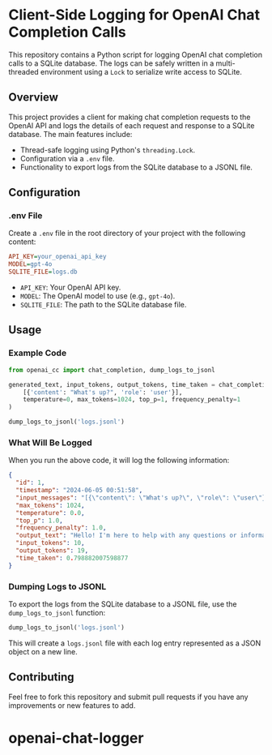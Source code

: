 # Client-Side Logging for OpenAI Chat Completion Calls

This repository contains a Python script for logging OpenAI chat completion calls to a SQLite database. The logs can be safely written in a multi-threaded environment using a `Lock` to serialize write access to SQLite.

## Overview

This project provides a client for making chat completion requests to the OpenAI API and logs the details of each request and response to a SQLite database. The main features include:
- Thread-safe logging using Python's `threading.Lock`.
- Configuration via a `.env` file.
- Functionality to export logs from the SQLite database to a JSONL file.

## Configuration

### .env File

Create a `.env` file in the root directory of your project with the following content:

```ini
API_KEY=your_openai_api_key
MODEL=gpt-4o
SQLITE_FILE=logs.db
```

- `API_KEY`: Your OpenAI API key.
- `MODEL`: The OpenAI model to use (e.g., `gpt-4o`).
- `SQLITE_FILE`: The path to the SQLite database file.

## Usage

### Example Code

```python
from openai_cc import chat_completion, dump_logs_to_jsonl

generated_text, input_tokens, output_tokens, time_taken = chat_completion(
    [{'content': "What's up?", 'role': 'user'}],
    temperature=0, max_tokens=1024, top_p=1, frequency_penalty=1
)

dump_logs_to_jsonl('logs.jsonl')
```

### What Will Be Logged

When you run the above code, it will log the following information:

```json
{
  "id": 1,
  "timestamp": "2024-06-05 00:51:58",
  "input_messages": "[{\"content\": \"What's up?\", \"role\": \"user\"}]",
  "max_tokens": 1024,
  "temperature": 0.0,
  "top_p": 1.0,
  "frequency_penalty": 1.0,
  "output_text": "Hello! I'm here to help with any questions or information you need. What's on your mind?",
  "input_tokens": 10,
  "output_tokens": 19,
  "time_taken": 0.798882007598877
}
```

### Dumping Logs to JSONL

To export the logs from the SQLite database to a JSONL file, use the `dump_logs_to_jsonl` function:

```python
dump_logs_to_jsonl('logs.jsonl')
```

This will create a `logs.jsonl` file with each log entry represented as a JSON object on a new line.

## Contributing

Feel free to fork this repository and submit pull requests if you have any improvements or new features to add.
# openai-chat-logger
